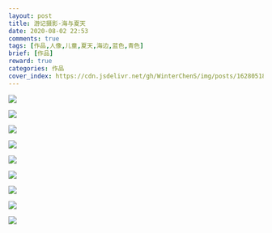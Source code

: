 ```yaml
---
layout: post
title: 游记摄影-海与夏天
date: 2020-08-02 22:53
comments: true
tags: [作品,人像,儿童,夏天,海边,蓝色,青色]
brief: [作品]
reward: true
categories: 作品
cover_index: https://cdn.jsdelivr.net/gh/WinterChenS/img/posts/1628051852697195.jpg
---
```



![](https://cdn.jsdelivr.net/gh/WinterChenS/img/posts/1628051853095107.jpg)


![](https://cdn.jsdelivr.net/gh/WinterChenS/img/posts/1628051853520206.jpg)


![](https://cdn.jsdelivr.net/gh/WinterChenS/img/posts/1628051854365070.jpg)


![](https://cdn.jsdelivr.net/gh/WinterChenS/img/posts/1628051854814655.jpg)



![](https://cdn.jsdelivr.net/gh/WinterChenS/img/posts/1628051855432407.jpg)


![](https://cdn.jsdelivr.net/gh/WinterChenS/img/posts/1628051856306074.jpg)


![](https://cdn.jsdelivr.net/gh/WinterChenS/img/posts/1628051857506255.jpg)




![](https://cdn.jsdelivr.net/gh/WinterChenS/img/posts/1628051859526213.jpg)



![](https://cdn.jsdelivr.net/gh/WinterChenS/img/posts/1628051860279054.jpg)